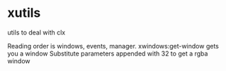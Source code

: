 # xutils
utils to deal with clx

Reading order is windows, events, manager.
xwindows:get-window gets you a window
Substitute parameters appended with 32 to get a rgba window
